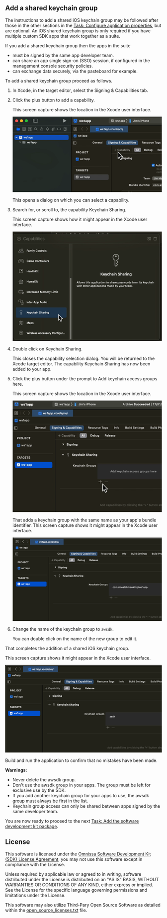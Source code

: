 ## Add a shared keychain group
The instructions to add a shared iOS keychain group may be followed after those
in the other sections in the
[Task: Configure application properties](../readme.md), but are optional. An iOS
shared keychain group is only required if you have multiple custom SDK apps that
work together as a suite.

If you add a shared keychain group then the apps in the suite

-   must be signed by the same app developer team.
-   can share an app single sign-on (SSO) session, if configured in the
    management console security policies.
-   can exchange data securely, via the pasteboard for example.

To add a shared keychain group proceed as follows.

1.  In Xcode, in the target editor, select the Signing & Capabilities tab.

2.  Click the plus button to add a capability.

    This screen capture shows the location in the Xcode user interface.

    ![**Screen Capture:** Xcode Add App Capability](Screen_XcodeAddCapability.png)

    This opens a dialog on which you can select a capability.

3.  Search for, or scroll to, the capability Keychain Sharing.

    This screen capture shows how it might appear in the Xcode user interface.

    ![**Screen Capture:** Xcode Keychain Sharing](Screen_XcodeKeychainSharing.png)

4.  Double click on Keychain Sharing.

    This closes the capability selection dialog. You will be returned to the
    Xcode target editor. The capability Keychain Sharing has now been added to
    your app.

5.  Click the plus button under the prompt to Add keychain access groups here.

    This screen capture shows the location in the Xcode user interface.

    ![**Screen Capture:** Xcode Add First Keychain Group](Screen_XcodeAddFirstKeychainGroup.png)

    That adds a keychain group with the same name as your app's bundle
    identifier. This screen capture shows it might appear in the Xcode user
    interface.

    ![**Screen Capture:** Xcode Keychain Group Added](Screen_XcodeKeychainGroupAdded.png)

6.  Change the name of the keychain group to `awsdk`.

    You can double click on the name of the new group to edit it.

That completes the addition of a shared iOS keychain group.

This screen capture shows it might appear in the Xcode user interface.

![**Screen Capture:** Xcode Keychain Groups](Screen_XcodeKeychainGroups.png)

Build and run the application to confirm that no mistakes have been made.

**Warnings:**

-   Never delete the awsdk group.
-   Don't use the awsdk group in your apps. The group must be left for exclusive
    use by the SDK.
-   If you add another keychain group for your apps to use, the awsdk group must
    always be first in the list.
-   Keychain group access can only be shared between apps signed by the same
    developer team.

You are now ready to proceed to the next
[Task: Add the software development kit package](../../03Task_Add-the-software-development-kit-package/readme.md).

## License

This software is licensed under the [Omnissa Software Development Kit (SDK) License Agreement](https://static.omnissa.com/sites/default/files/omnissa-sdk-agreement.pdf); you may not use this software except in compliance with the License.

Unless required by applicable law or agreed to in writing, software distributed under the License is distributed on an "AS IS" BASIS, WITHOUT WARRANTIES OR CONDITIONS OF ANY KIND, either express or implied. See the License for the specific language governing permissions and limitations under the License.

This software may also utilize Third-Pary Open Source Software as detailed within the [open_source_licenses.txt](open_source_licenses.txt) file.
